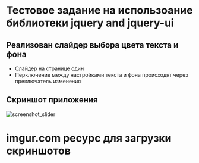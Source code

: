 # Тестовое задание на использоание библиотеки jquery and jquery-ui

## Реализован слайдер выбора цвета текста и фона

* Слайдер на странице один 
* Перключение между настройками текста и фона происходят через преключатель изменения  

## Скриншот приложения

![screenshot_slider](https://imgur.com/gv3VEsb)
# imgur.com ресурс для загрузки скриншотов
